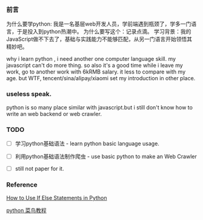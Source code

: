 ### 前言
为什么要学python: 我是一名基层web开发人员，学前端遇到瓶颈了，学多一门语言，于是投入到python热潮中。
为什么要写这个：记录点滴。
学习背景：我的JavaScript做不下去了，基础与实践能力不能够匹配，从另一门语言开始领悟其精妙吧。

why i learn python , i need another one computer language skill.
my javascript can't do more thing. so also it's a good time while i leave my work, go to another work with 6kRMB salary. it less to compare with my age. but WTF, tencent/sina/alipay/xiaomi set my introduction in other place.


### useless speak.
python is so many place similar with javascript.but i still don't know how to write an web backend or web crawler.

### TODO
- [ ] 学习python基础语法 - learn python basic language usage.

- [ ] 利用python基础语法制作爬虫 - use basic python to make an Web Crawler

- [ ] still  not paper for it.

### Reference
[How to Use If Else Statements in Python](https://www.youtube.com/watch?v=AWek49wXGzI)


[python 菜鸟教程](http://www.runoob.com/python/python-continue-statement.html)